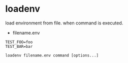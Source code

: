 # loadenv

load environment from file. when command is executed.

- filename.env

```
TEST_FOO=foo
TEST_BAR=bar
```

```
loadenv filename.env command [options...]
```


